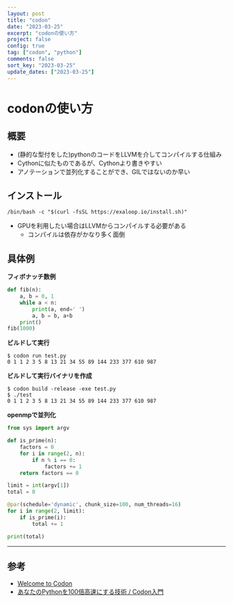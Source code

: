 ```yaml
---
layout: post
title: "codon"
date: "2023-03-25"
excerpt: "codonの使い方"
project: false
config: true
tag: ["codon", "python"]
comments: false
sort_key: "2023-03-25"
update_dates: ["2023-03-25"]
---
```


# codonの使い方

## 概要
 - (静的な型付をした)pythonのコードをLLVMを介してコンパイルする仕組み
 - Cythonに似たものであるが、Cythonより書きやすい
 - アノテーションで並列化することができ、GILではないのか早い

## インストール

```console
/bin/bash -c "$(curl -fsSL https://exaloop.io/install.sh)"
```
 
 - GPUを利用したい場合はLLVMからコンパイルする必要がある
   - コンパイルは依存がかなり多く面倒

## 具体例

**フィボナッチ数例**
```python
def fib(n):
    a, b = 0, 1
    while a < n:
        print(a, end=' ')
        a, b = b, a+b
    print()
fib(1000)
```

**ビルドして実行**
```console
$ codon run test.py
0 1 1 2 3 5 8 13 21 34 55 89 144 233 377 610 987
```

**ビルドして実行バイナリを作成**
```console
$ codon build -release -exe test.py
$ ./test
0 1 1 2 3 5 8 13 21 34 55 89 144 233 377 610 987
```

**openmpで並列化**
```python
from sys import argv

def is_prime(n):
    factors = 0
    for i in range(2, n):
        if n % i == 0:
            factors += 1
    return factors == 0

limit = int(argv[1])
total = 0

@par(schedule='dynamic', chunk_size=100, num_threads=16)
for i in range(2, limit):
    if is_prime(i):
        total += 1

print(total)
```

---

## 参考
 - [Welcome to Codon](https://docs.exaloop.io/codon/)
 - [あなたのPythonを100倍高速にする技術 / Codon入門](https://zenn.dev/turing_motors/articles/e23973714c3ecf)


